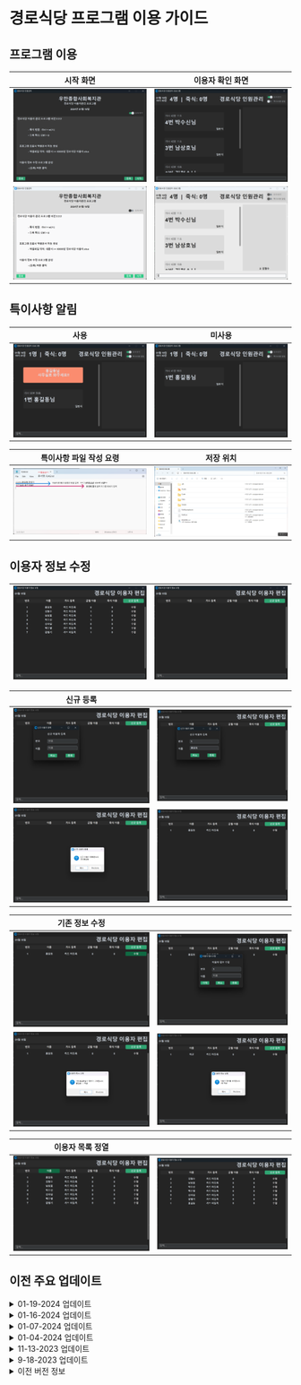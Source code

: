 # 경로식당 프로그램 이용 가이드

  ## __프로그램 이용__
  |시작 화면|이용자 확인 화면|
  |---|---|
  | ![start_dark](Assets/2.1.2/title_dark.png) | ![count_dark](Assets/2.1.2/count_dark.png) |
  | ![start_dark](Assets/2.1.2/title_light.png) | ![count_dark](Assets/2.1.2/count_light.png) |

   ## __특이사항 알림__
 |사용|미사용|
 |---|---|
 | ![flag_off](Assets/2.1.2/count_flag.png) | ![flag_on](Assets/2.1.2/count_noflag.png) |

 |특이사항 파일 작성 요령|저장 위치|
 |---|---|
 | ![flag_file](Assets/2.1.2/Flag_File.png) | ![flag_loc](Assets/2.1.2/Directory_Flag.png) |

  ## __이용자 정보 수정__

  | ![edit empty](Assets/2.1.2/edit_overview.png) | ![edit_base](Assets/2.1.2/edit_blank.png) |
  |---|---|
  
  |신규 등록||
  |---|---|
  | ![edit_new_1](Assets/2.1.2/edit_new_1.png) | ![edit_new_2](Assets/2.1.2/edit_new_2.png) |
  | ![edit_new_3](Assets/2.1.2/edit_new_3.png) | ![edit_new_4](Assets/2.1.2/edit_new_4.png) |
  
  |기존 정보 수정||
  |---|---|
  |![edit_update_1](Assets/2.1.2/edit_update.png)|![edit_update_2](Assets/2.1.2/edit_update_1.png)|
  |![edit_update_3](Assets/2.1.2/edit_update_2.png)|![edit_update_4](Assets/2.1.2/edit_update_3.png)|
  
  |이용자 목록 정열||
  |---|---|
  | ![edit_sort_1](Assets/2.1.2/edit_sort.png) | ![edit_sort_2](Assets/2.1.2/edit_sort_1.png) |



## 이전 주요 업데이트

<details>
  <summary>01-19-2024 업데이트</summary>

  - 플래그 기능 추가 (특이사항 표출)

</details>

<details>
  <summary>01-16-2024 업데이트</summary>


  - 버전 2.1.2 업데이트
  - 이용자 명단 수정 기능 추가

</details>

<details>
  <summary>01-07-2024 업데이트</summary>


  - 버전 2.1.1 업데이트
  - 이용자 취소안됨 오류 수정
  - 전반적 성능 개선

</details>

<details>
  <summary>01-04-2024 업데이트</summary>

# __업데이트 2.0.0__

## __UI 업데이트__

| 시작 페이지 |
|---|
|![UI1](Assets/2.0.0/NEWLANDING.png)|

## __검색 기능 개선__

| 입력 전 | 입력 후 |
|---|---|
| ![UI2](Assets/2.0.0/NEWCOUNT.png) | ![UI3](Assets/2.0.0/NEWCOUNT2.png) |

## __시각적 디자인 단순화__

| 입력 취소 | 메뉴 변경 |
|---|---|
|![UI4](Assets/2.0.0/NEWCOUNT3.png)|![UI5](Assets/2.0.0/NEWCOUNT4.png)|
  
## __출력 파일 업데이트__

| 이용자 명단 | 이용 여부 |
|---|---|
|![savefile image 1](Assets/2.0.0/NEWSAVE.png)|![savefile image 2](Assets/2.0.0/NEWSAVE2.png)|


    
</details>


<details>
  <summary>11-13-2023 업데이트 </summary>


- 버전 2.0 시범 운행
- UI업데이트
- 데이터베이스 형식 개선
- 로컬 파일 백업 기능 추가
- 단축키 기능 간소화
- 저장 파일 개선

</details>

<details>
  <summary>9-18-2023 업데이트</summary>

- 사용 설명서 내장
도구 -> 도움말
- 초성 검색 기능 추가
_*동명이인 처리 참고_
- 저장 파일 MSO 엑셀 친화적으로 변경
_*날자 오류 수정_
- 플래그 메세지 업데이트 오류 수정

</details>


<details>
  <summary>이전 버전 정보</summary>
  
## __문제 해결__
### __프로그램 실행이 안되요!!! OTL__
### 해결 1
__user_list_RFID.csv__ 파일 존재 확인
### 해결 2
__user_list_RFID.csv__ 파일 실행 및 형식 확인
![user data](Assets/Legacy/user_data_file.png)
#### __중요__
저장 시 CSV 파일로 저장!! -> 다른 이름으로 저장
![user data save](Assets/Legacy/saving.png)
###  해결 3
메모장으로 열기 -> 다른 이름으로 열기 -> __인코딩 : ANSI__
![user data encoding](Assets/Legacy/no_open1.png)
![user data encoding](Assets/Legacy/no_open2.png)
### 해결 4
__update code__ 실행
![first run](Assets/Legacy/scripts_folder.png)
### 해결 5
__모듈 업데이트__ 실행
![first run](Assets/Legacy/scripts_folder.png)

## 프로그램 실행 전
### 올바른 파일 형태
user_list_RFID.csv 파일 있음

![correct image](Assets/Legacy/Correct!!.png)
### 잘못된 파일 형태
user_list_RFID.csv 파일 없음

![wrong image](Assets/Legacy/wrong!!.png)
### __처음 실행 시__
__모듈 업데이트__ 실행

![first run](Assets/Legacy/scripts_folder.png)
## 프로그램 실행 후
### __기본 창__
![welcome page](Assets/Legacy/start_page2.png)
### __시작 창__
![welcome page](Assets/Legacy/start_page.png)
![attendance](Assets/Legacy/start3.png)
#### __동명이인, 이름 일부 입력 시 처리 방식__
![same name](Assets/Legacy/same_name.png)
#### __도구 창 메뉴__
금일 이용자 방문 여부 방문 시간 표출
![Loobar](Assets/Lecacy/too.png)

### __이용자 관리 창__
#### 기본 창
![info page](Assets/Legacy/edit_page.png)
#### 이용자 정보 변경
_정보 변경 시 날자별 백업파일 생산_
![data edit](Assets/Legacy/change_name.png)
#### 저장 파일 형식
파일명 : __0000년 0월.csv__

![save file](Assets/Legacy/save_format.png)
##### 키워드 부연
O : 카드 지참
NC : 카드 미지참

-(죽식) : 죽식 선택

### __플래그 소개__
_기능 설명: 메세지와 알림음 발생_
![flag running](Assets/Legacy/flag_in_action.png)
#### 플래그 파일 형태
파일명 : __FLAG.txt__

__*중요*__

인코딩 : utf-8

![flag format](Assets/Legacy/flag_format.png)
저장 방법 : __인코딩__ -> __ansi__ | __파일명__ : __FLAG.txt__
![flag save](Assets/Legacy/flag_save.png)

</details>
